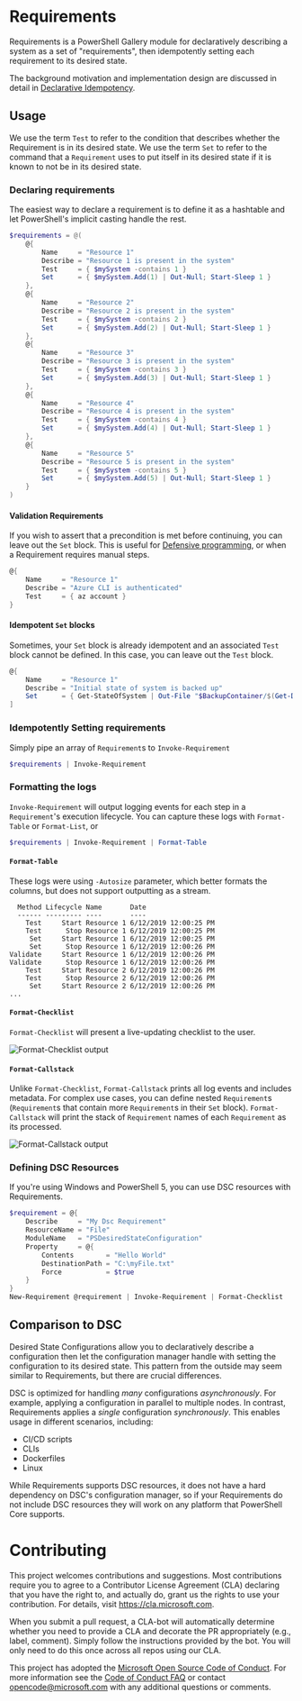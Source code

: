# Requirements
Requirements is a PowerShell Gallery module for declaratively describing a system as a set of "requirements", then idempotently setting each requirement to its desired state.

The background motivation and implementation design are discussed in detail in [Declarative Idempotency](https://itnext.io/declarative-idempotency-aaa07c6dd9a0?source=friends_link&sk=f0464e8e29525b23aabe766bfb557dd7).

## Usage

We use the term `Test` to refer to the condition that describes whether the Requirement is in its desired state.  We use the term `Set` to refer to the command that a `Requirement` uses to put itself in its desired state if it is known to not be in its desired state.

### Declaring requirements
The easiest way to declare a requirement is to define it as a hashtable and let PowerShell's implicit casting handle the rest.

```powershell
$requirements = @(
    @{
        Name     = "Resource 1"
        Describe = "Resource 1 is present in the system"
        Test     = { $mySystem -contains 1 }
        Set      = { $mySystem.Add(1) | Out-Null; Start-Sleep 1 }
    },
    @{
        Name     = "Resource 2"
        Describe = "Resource 2 is present in the system"
        Test     = { $mySystem -contains 2 }
        Set      = { $mySystem.Add(2) | Out-Null; Start-Sleep 1 }
    },
    @{
        Name     = "Resource 3"
        Describe = "Resource 3 is present in the system"
        Test     = { $mySystem -contains 3 }
        Set      = { $mySystem.Add(3) | Out-Null; Start-Sleep 1 }
    },
    @{
        Name     = "Resource 4"
        Describe = "Resource 4 is present in the system"
        Test     = { $mySystem -contains 4 }
        Set      = { $mySystem.Add(4) | Out-Null; Start-Sleep 1 }
    },
    @{
        Name     = "Resource 5"
        Describe = "Resource 5 is present in the system"
        Test     = { $mySystem -contains 5 }
        Set      = { $mySystem.Add(5) | Out-Null; Start-Sleep 1 }
    }
)
```

#### Validation Requirements
If you wish to assert that a precondition is met before continuing, you can leave out the `Set` block.  This is useful for [Defensive programming](https://itnext.io/defensive-powershell-with-validation-attributes-8e7303e179fd?source=friends_link&sk=14765ca9554709a77f8af7d73612ef5b), or when a Requirement requires manual steps.

```powershell
@{
    Name     = "Resource 1"
    Describe = "Azure CLI is authenticated"
    Test     = { az account }
}
```

#### Idempotent `Set` blocks
Sometimes, your `Set` block is already idempotent and an associated `Test` block cannot be defined.  In this case, you can leave out the `Test` block.

```powershell
@{
    Name     = "Resource 1"
    Describe = "Initial state of system is backed up"
    Set      = { Get-StateOfSystem | Out-File "$BackupContainer/$(Get-Date -Format 'yyyyMMddhhmmss').log" }
]
```

### Idempotently Setting requirements 
Simply pipe an array of `Requirement`s to `Invoke-Requirement`

```powershell
$requirements | Invoke-Requirement
```

### Formatting the logs
`Invoke-Requirement` will output logging events for each step in a `Requirement`'s execution lifecycle.  You can capture these logs with `Format-Table` or `Format-List`, or 

```powershell
$requirements | Invoke-Requirement | Format-Table
```

#### `Format-Table`
These logs were using `-Autosize` parameter, which better formats the columns, but does not support outputting as a stream.
```
  Method Lifecycle Name       Date
  ------ --------- ----       ----
    Test     Start Resource 1 6/12/2019 12:00:25 PM
    Test      Stop Resource 1 6/12/2019 12:00:25 PM
     Set     Start Resource 1 6/12/2019 12:00:25 PM
     Set      Stop Resource 1 6/12/2019 12:00:26 PM
Validate     Start Resource 1 6/12/2019 12:00:26 PM
Validate      Stop Resource 1 6/12/2019 12:00:26 PM
    Test     Start Resource 2 6/12/2019 12:00:26 PM
    Test      Stop Resource 2 6/12/2019 12:00:26 PM
     Set     Start Resource 2 6/12/2019 12:00:26 PM
...
```

#### `Format-Checklist`
`Format-Checklist` will present a live-updating checklist to the user.

![Format-Checklist output](https://raw.githubusercontent.com/microsoft/requirements/master/imgs/checklist.png)

#### `Format-Callstack`
Unlike `Format-Checklist`, `Format-Callstack` prints all log events and includes metadata.  For complex use cases, you can define nested `Requirement`s (`Requirement`s that contain more `Requirement`s in their `Set` block).  `Format-Callstack` will print the stack of `Requirement` names of each `Requirement` as its processed.

![Format-Callstack output](https://raw.githubusercontent.com/microsoft/requirements/master/imgs/callstack.png)

### Defining DSC Resources
If you're using Windows and PowerShell 5, you can use DSC resources with Requirements.

```PowerShell
$requirement = @{
    Describe     = "My Dsc Requirement"
    ResourceName = "File"
    ModuleName   = "PSDesiredStateConfiguration"
    Property     = @{
        Contents        = "Hello World"
        DestinationPath = "C:\myFile.txt"
        Force           = $true
    }
}
New-Requirement @requirement | Invoke-Requirement | Format-Checklist
```

## Comparison to DSC
Desired State Configurations allow you to declaratively describe a configuration then let the configuration manager handle with setting the configuration to its desired state.  This pattern from the outside may seem similar to Requirements, but there are crucial differences.

DSC is optimized for handling *many* configurations *asynchronously*.  For example, applying a configuration in parallel to multiple nodes.  In contrast, Requirements applies a *single* configuration *synchronously*.  This enables usage in different scenarios, including:
* CI/CD scripts
* CLIs
* Dockerfiles
* Linux

While Requirements supports DSC resources, it does not have a hard dependency on DSC's configuration manager, so if your Requirements do not include DSC resources they will work on any platform that PowerShell Core supports.

# Contributing

This project welcomes contributions and suggestions.  Most contributions require you to agree to a
Contributor License Agreement (CLA) declaring that you have the right to, and actually do, grant us
the rights to use your contribution. For details, visit https://cla.microsoft.com.

When you submit a pull request, a CLA-bot will automatically determine whether you need to provide
a CLA and decorate the PR appropriately (e.g., label, comment). Simply follow the instructions
provided by the bot. You will only need to do this once across all repos using our CLA.

This project has adopted the [Microsoft Open Source Code of Conduct](https://opensource.microsoft.com/codeofconduct/).
For more information see the [Code of Conduct FAQ](https://opensource.microsoft.com/codeofconduct/faq/) or
contact [opencode@microsoft.com](mailto:opencode@microsoft.com) with any additional questions or comments.
